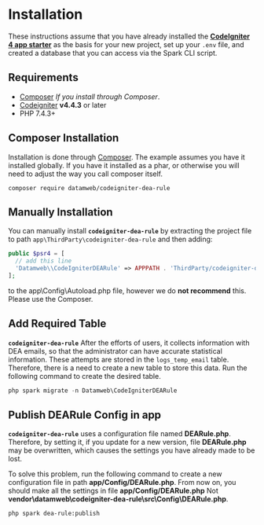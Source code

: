 # Installation

These instructions assume that you have already installed the [**CodeIgniter 4 app starter**](https://codeigniter.com/user_guide/installation/installing_composer.html#installation) as the basis for your new project, set up your `.env` file, and created a database that you can access via the Spark CLI script.

## Requirements

- [Composer](https://getcomposer.org) _If you install through Composer_.
- [Codeigniter](https://codeigniter4.github.io/CodeIgniter4/installation/installing_composer.html#installation) **v4.4.3** or later
- PHP 7.4.3+

## Composer Installation

Installation is done through [Composer](https://getcomposer.org). The example assumes you have it installed globally.
If you have it installed as a phar, or otherwise you will need to adjust the way you call composer itself.

```console
composer require datamweb/codeigniter-dea-rule
```

## Manually Installation

You can manually install **`codeigniter-dea-rule`** by extracting the project file to path `app\ThirdParty\codeigniter-dea-rule` and then adding:

```php
public $psr4 = [
  // add this line
  'Datamweb\\CodeIgniterDEARule' => APPPATH . 'ThirdParty/codeigniter-dea-rule/src',
];
```
to the app\Config\Autoload.php file, however we do **not recommend** this. Please use the Composer.

## Add Required Table
**`codeigniter-dea-rule`** After the efforts of users, it collects information with DEA emails, so that the administrator can have accurate statistical information.
These attempts are stored in the `logs_temp_email` table. Therefore, there is a need to create a new table to store this data.
Run the following command to create the desired table.

```php
php spark migrate -n Datamweb\CodeIgniterDEARule
```

## Publish DEARule Config in app

**`codeigniter-dea-rule`** uses a configuration file named **DEARule.php**. Therefore, by setting it, if you update for a new version, file **DEARule.php** may be overwritten, which causes the settings you have already made to be lost.

To solve this problem, run the following command to create a new configuration file in path **app/Config/DEARule.php**. From now on, you should make all the settings in file **app/Config/DEARule.php** Not **vendor\datamweb\codeigniter-dea-rule\src\Config\DEARule.php**.

```console
php spark dea-rule:publish
```
